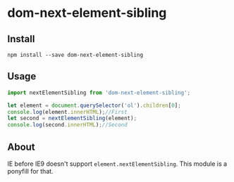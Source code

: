 dom-next-element-sibling
===========

Install
-----

`npm install --save dom-next-element-sibling`

Usage
---

```javascript
import nextElementSibling from 'dom-next-element-sibling';

let element = document.querySelector('ol').children[0];
console.log(element.innerHTML);//First
let second = nextElementSibling(element);
console.log(second.innerHTML);//Second
```

About
----

IE before IE9 doesn't support `element.nextElementSibling`. This module is a ponyfill for that.
